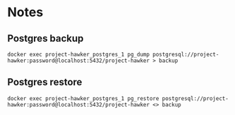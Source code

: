 # Notes

## Postgres backup
```
docker exec project-hawker_postgres_1 pg_dump postgresql://project-hawker:password@localhost:5432/project-hawker > backup
```
## Postgres restore
```
docker exec project-hawker_postgres_1 pg_restore postgresql://project-hawker:password@localhost:5432/project-hawker <> backup
```
